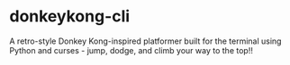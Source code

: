 # donkeykong-cli
A retro-style Donkey Kong-inspired platformer built for the terminal using Python and curses - jump, dodge, and climb your way to the top!!
